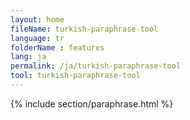 ```yaml
---
layout: home
fileName: turkish-paraphrase-tool
language: tr
folderName : features
lang: ja
permalink: /ja/turkish-paraphrase-tool
tool: turkish-paraphrase-tool
---
```

{% include section/paraphrase.html %}